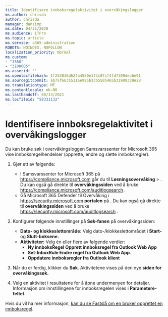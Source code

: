 ```yaml
---
title: Identifisere innboksregelaktivitet i overvåkingslogger
ms.author: chrisda
author: chrisda
manager: dansimp
ms.date: 04/21/2020
ms.audience: ITPro
ms.topic: article
ms.service: o365-administration
ROBOTS: NOINDEX, NOFOLLOW
localization_priority: Normal
ms.custom:
- "1368"
- "3100005"
ms.assetid: ''
ms.openlocfilehash: 1f252836d624b4550e1f3c87cf4fd7309dec6e91
ms.sourcegitcommit: ab75f66355116e995b3cb5505465b31989339e28
ms.translationtype: MT
ms.contentlocale: nb-NO
ms.lasthandoff: 08/13/2021
ms.locfileid: "58331132"
---
```

# <a name="identify-inbox-rule-activity-in-audit-logs"></a>Identifisere innboksregelaktivitet i overvåkingslogger

Du kan bruke søk i overvåkingsloggen Samsvarssenter for Microsoft 365 vise innboksregelhendelser (opprette, endre og slette innboksregler).

1. Gjør ett av følgende:
   - I Samsvarssenter for Microsoft 365 på <https://compliance.microsoft.com> går du til **Løsningsovervåking** \> . Du kan også gå direkte til **overvåkingssiden** ved å bruke <https://compliance.microsoft.com/auditlogsearch> .
   - Gå Microsoft 365 Defender til Overvåking i <https://security.microsoft.com> **portalen** på . Du kan også gå direkte til **overvåkingssiden** ved å bruke <https://security.microsoft.com/auditlogsearch> .

2. Konfigurer følgende innstillinger  på **Søk-fanen** på overvåkingssiden:
   - **Dato- og klokkeslettområde:** Velg dato-/klokkeslettområdet i **Start-** og **Slutt-boksene.**
   - **Aktiviteter:** Velg én eller flere av følgende verdier:
     - **Ny innboksRegel Opprett innboksregel fra Outlook Web App**
     - **Set-InboxRule Endre regel fra Outlook Web App**.
     - **Oppdatere innboksregler fra Outlook klient**

3. Når du er ferdig, klikker du **Søk**. Aktivitetene vises på den nye **siden for overvåkingssøk.**

4. Velg en aktivitet i resultatene for å åpne undermenyen for detaljer. Informasjon om innstillingene for innboksregelen vises i **Parametere-feltet.**

Hvis du vil ha mer informasjon, [kan du se Fastslå om en bruker opprettet en innboksregel](https://docs.microsoft.com/microsoft-365/compliance/auditing-troubleshooting-scenarios#determine-if-a-user-created-an-inbox-rule).
